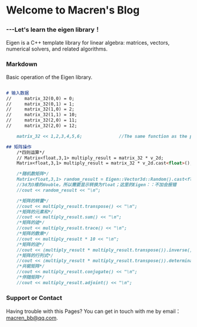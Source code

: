 # Welcome to Macren's Blog
###       ---Let's learn the eigen library！

Eigen is a C++ template library for linear algebra: matrices, vectors, numerical solvers, and related algorithms.


### Markdown

Basic operation of the Eigen library.

```markdown

# 输入数据
//     matrix_32(0,0) = 0;
//     matrix_32(0,1) = 1;
//     matrix_32(1,0) = 2;
//     matrix_32(1,1) = 10;
//     matrix_32(2,0) = 11; 
//     matrix_32(2,0) = 12; 

    matrix_32 << 1,2,3,4,5,6;              //The same function as the previous one.

## 矩阵操作
    /*四则运算*/                                                             //+、-、/ 同理
    // Matrix<float,3,1> multiply_result = matrix_32 * v_2d;                //数据类型不同，不能直接操作
    Matrix<float,3,1> multiply_result = matrix_32 * v_2d.cast<float>();     //应该显式转换,三个类型需要一致

    /*随机数矩阵*/
    Matrix<float,3,1> random_result = Eigen::Vector3d::Random().cast<float>();
    //3d为3维的double，所以需要显示转换为float；这里的Eigen：：不加会报错
    //cout << random_result << "\n";

    /*矩阵的转置*/
    //cout << multiply_result.transpose() << "\n";                            //别漏了函数后的括号
    /*矩阵的元素和*/
    //cout << multiply_result.sum() << "\n";
    /*矩阵的迹*/
    //cout << multiply_result.trace() << "\n";                                //tr（A）= A特征值总和
    /*矩阵的数乘*/
    //cout << multiply_result * 10 << "\n"; 
    /*矩阵的逆*/
    //cout << (multiply_result * multiply_result.transpose()).inverse() << "\n"; //只有方阵才可逆
    /*矩阵的行列式*/
    //cout << (multiply_result * multiply_result.transpose()).determinant() << "\n";  //行列式一定是方阵
    /*共轭矩阵*/
    //cout << multiply_result.conjugate() << "\n";
    /*伴随矩阵*/
    //cout << multiply_result.adjoint() << "\n";

```

### Support or Contact

Having trouble with this Pages? You can get in touch with me by email：macren_bb@qq.com.
